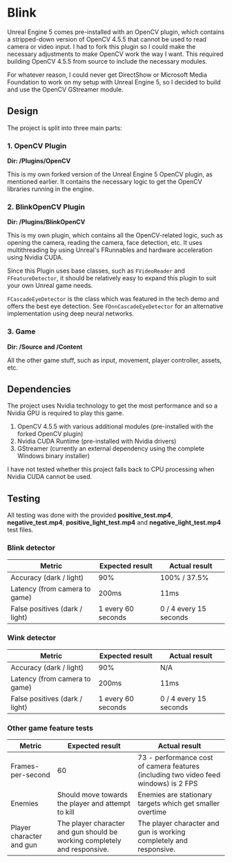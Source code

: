 # Blink

Unreal Engine 5 comes pre-installed with an OpenCV plugin, which contains a stripped-down version of OpenCV 4.5.5 that cannot be used to read camera or video input.
I had to fork this plugin so I could make the necessary adjustments to make OpenCV work the way I want. This required building OpenCV 4.5.5 from source to include the necessary modules.

For whatever reason, I could never get DirectShow or Microsoft Media Foundation to work on my setup with Unreal Engine 5, so I decided to build and use the OpenCV GStreamer module.

## Design
The project is split into three main parts:

### 1. OpenCV Plugin
**Dir: /Plugins/OpenCV**

This is my own forked version of the Unreal Engine 5 OpenCV plugin, as mentioned earlier. 
It contains the necessary logic to get the OpenCV libraries running in the engine.

### 2. BlinkOpenCV Plugin
**Dir: /Plugins/BlinkOpenCV**

This is my own plugin, which contains all the OpenCV-related logic, such as opening the camera, reading the camera, face detection, etc. 
It uses multithreading by using Unreal's FRunnables and hardware acceleration using Nvidia CUDA.

Since this Plugin uses base classes, such as `FVideoReader` and `FFeatureDetector`, it should be relatively easy to expand this plugin to suit your own Unreal game needs.

`FCascadeEyeDetector` is the class which was featured in the tech demo and offers the best eye detection. See `FDnnCascadeEyeDetector` for an alternative implementation using deep neural networks.

### 3. Game
**Dir: /Source and /Content**

All the other game stuff, such as input, movement, player controller, assets, etc.
 
## Dependencies
The project uses Nvidia technology to get the most performance and so a Nvidia GPU is required to play this game.
1. OpenCV 4.5.5 with various additional modules (pre-installed with the forked OpenCV plugin)
2. Nvidia CUDA Runtime (pre-installed with Nvidia drivers)
3. GStreamer (currently an external dependency using the complete Windows binary installer)

I have not tested whether this project falls back to CPU processing when Nvidia CUDA cannot be used.

## Testing
All testing was done with the provided **positive_test.mp4**, **negative_test.mp4**, **positive_light_test.mp4** and **negative_light_test.mp4** test files.

### Blink detector
|Metric	|Expected result	|Actual result	|
|---	|---	|---	|
|Accuracy (dark / light)   	|90%  	|100% / 37.5%   	|
|Latency (from camera to game)   	|200ms   	|11ms   	|
|False positives (dark / light)  	|1 every 60 seconds   	|0 / 4 every 15 seconds   	|

### Wink detector
|Metric	|Expected result	|Actual result	|
|---	|---	|---	|
|Accuracy (dark / light)   	|90%  	|N/A   	|
|Latency (from camera to game)   	|200ms   	|11ms   	|
|False positives (dark / light)  	|1 every 60 seconds   	|0 / 4 every 15 seconds   	|

### Other game feature tests
|Metric	|Expected result	|Actual result	|
|---	|---	|---	|
|Frames-per-second   	|60  	|73 - performance cost of camera features (including two video feed windows) is 2 FPS   	|
|Enemies   	|Should move towards the player and attempt to kill   	|Enemies are stationary targets which get smaller overtime   	|
|Player character and gun  	|The player character and gun should be working completely and responsive.    	|The player character and gun is working completely and responsive.   	|